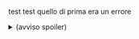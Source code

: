 test test
quello di prima era un errore

<details> 
  <summary>(avviso spoiler)</summary>

 testo spoiler 



<img src="assets/img/test.png" /> 

<img src="assets/img/kris_wiki.png" /> 

</details>

